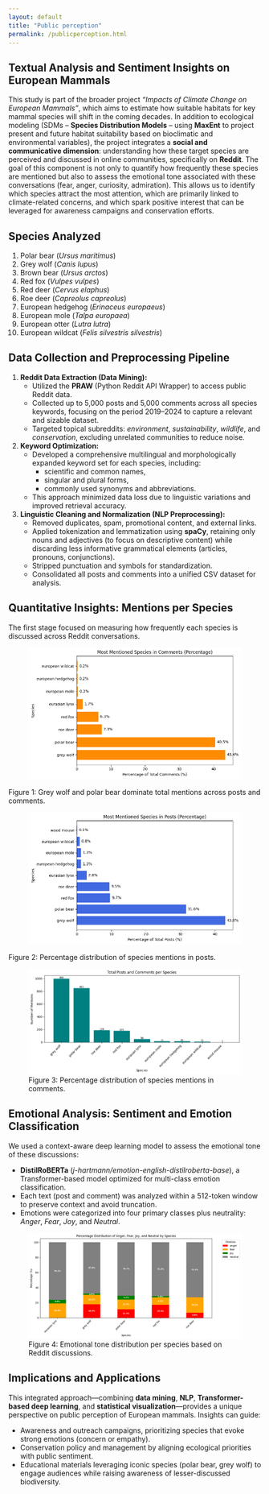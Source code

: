 ```yaml
---
layout: default
title: "Public perception"
permalink: /publicperception.html
---
```


<section class="analysis-section">
  <h1>Textual Analysis and Sentiment Insights on European Mammals</h1>

  <p>This study is part of the broader project <em>“Impacts of Climate Change on European Mammals”</em>, which aims to estimate how suitable habitats for key mammal species will shift in the coming decades.
  In addition to ecological modeling (SDMs – <strong>Species Distribution Models</strong> – using <strong>MaxEnt</strong> to project present and future habitat suitability based on bioclimatic and environmental variables), the project integrates a <strong>social and communicative dimension</strong>: understanding how these target species are perceived and discussed in online communities, specifically on <strong>Reddit</strong>.
  The goal of this component is not only to quantify how frequently these species are mentioned but also to assess the emotional tone associated with these conversations (fear, anger, curiosity, admiration). This allows us to identify which species attract the most attention, which are primarily linked to climate-related concerns, and which spark positive interest that can be leveraged for awareness campaigns and conservation efforts.</p>

  <h2>Species Analyzed</h2>
  <ol>
    <li>Polar bear (<em>Ursus maritimus</em>)</li>
    <li>Grey wolf (<em>Canis lupus</em>)</li>
    <li>Brown bear (<em>Ursus arctos</em>)</li>
    <li>Red fox (<em>Vulpes vulpes</em>)</li>
    <li>Red deer (<em>Cervus elaphus</em>)</li>
    <li>Roe deer (<em>Capreolus capreolus</em>)</li>
    <li>European hedgehog (<em>Erinaceus europaeus</em>)</li>
    <li>European mole (<em>Talpa europaea</em>)</li>
    <li>European otter (<em>Lutra lutra</em>)</li>
    <li>European wildcat (<em>Felis silvestris silvestris</em>)</li>
  </ol>

  <h2>Data Collection and Preprocessing Pipeline</h2>
  <ol>
    <li><strong>Reddit Data Extraction (Data Mining):</strong>
      <ul>
        <li>Utilized the <strong>PRAW</strong> (Python Reddit API Wrapper) to access public Reddit data.</li>
        <li>Collected up to 5,000 posts and 5,000 comments across all species keywords, focusing on the period 2019–2024 to capture a relevant and sizable dataset.</li>
        <li>Targeted topical subreddits: <em>environment</em>, <em>sustainability</em>, <em>wildlife</em>, and <em>conservation</em>, excluding unrelated communities to reduce noise.</li>
      </ul>
    </li>
    <li><strong>Keyword Optimization:</strong>
      <ul>
        <li>Developed a comprehensive multilingual and morphologically expanded keyword set for each species, including:
          <ul>
            <li>scientific and common names,</li>
            <li>singular and plural forms,</li>
            <li>commonly used synonyms and abbreviations.</li>
          </ul>
        </li>
        <li>This approach minimized data loss due to linguistic variations and improved retrieval accuracy.</li>
      </ul>
    </li>
    <li><strong>Linguistic Cleaning and Normalization (NLP Preprocessing):</strong>
      <ul>
        <li>Removed duplicates, spam, promotional content, and external links.</li>
        <li>Applied tokenization and lemmatization using <strong>spaCy</strong>, retaining only nouns and adjectives (to focus on descriptive content) while discarding less informative grammatical elements (articles, pronouns, conjunctions).</li>
        <li>Stripped punctuation and symbols for standardization.</li>
        <li>Consolidated all posts and comments into a unified CSV dataset for analysis.</li>
      </ul>
    </li>
  </ol>

  <h2>Quantitative Insights: Mentions per Species</h2>
  <p>The first stage focused on measuring how frequently each species is discussed across Reddit conversations.</p>
  <figure>
    <img src="../assets/images/grafico_1.png" alt="Total mentions (posts + comments) per species">
  </figure>
  
 <figcaption>
      Figure 1: Grey wolf and polar bear dominate total mentions across posts and comments.</figcaption>

  <figure>
    <img src="../assets/images/grafico_2.png" alt="Most mentioned species in posts"> </figure>
    <figcaption>   Figure 2: Percentage distribution of species mentions in posts.</figcaption>
  
  <figure>
    <img src="../assets/images/grafico_3.png" alt="Most mentioned species in comments">
    <figcaption>
      Figure 3: Percentage distribution of species mentions in comments.</figcaption>
  </figure>

  <h2>Emotional Analysis: Sentiment and Emotion Classification</h2>
  <p>We used a context-aware deep learning model to assess the emotional tone of these discussions:</p>
  <ul>
    <li><strong>DistilRoBERTa</strong> (<em>j-hartmann/emotion-english-distilroberta-base</em>), a Transformer-based model optimized for multi-class emotion classification.</li>
    <li>Each text (post and comment) was analyzed within a 512-token window to preserve context and avoid truncation.</li>
    <li>Emotions were categorized into four primary classes plus neutrality: <em>Anger</em>, <em>Fear</em>, <em>Joy</em>, and <em>Neutral</em>.</li>
  </ul>
  <figure>
    <img src="../assets/images/grafico_4.png" alt="Percentage distribution of anger, fear, joy, and neutral by species">
    <figcaption>
      Figure 4: Emotional tone distribution per species based on Reddit discussions.</figcaption>
  </figure>

  <h2>Implications and Applications</h2>
  <p>This integrated approach—combining <strong>data mining</strong>, <strong>NLP</strong>, <strong>Transformer-based deep learning</strong>, and <strong>statistical visualization</strong>—provides a unique perspective on public perception of European mammals. Insights can guide:</p>
  <ul>
    <li>Awareness and outreach campaigns, prioritizing species that evoke strong emotions (concern or empathy).</li>
    <li>Conservation policy and management by aligning ecological priorities with public sentiment.</li>
    <li>Educational materials leveraging iconic species (polar bear, grey wolf) to engage audiences while raising awareness of lesser-discussed biodiversity.</li>
  </ul>
</section>
